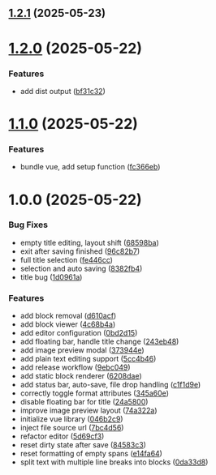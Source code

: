 ## [1.2.1](https://github.com/master-software-gmbh/block-editor-web/compare/v1.2.0...v1.2.1) (2025-05-23)

# [1.2.0](https://github.com/master-software-gmbh/block-editor-web/compare/v1.1.0...v1.2.0) (2025-05-22)


### Features

* add dist output ([bf31c32](https://github.com/master-software-gmbh/block-editor-web/commit/bf31c32e07ba3330757e1782cdd38bbef73b2f0f))

# [1.1.0](https://github.com/master-software-gmbh/block-editor-web/compare/v1.0.0...v1.1.0) (2025-05-22)


### Features

* bundle vue, add setup function ([fc366eb](https://github.com/master-software-gmbh/block-editor-web/commit/fc366eb136c1a78eeed595ceb55f90856c469180))

# 1.0.0 (2025-05-22)


### Bug Fixes

* empty title editing, layout shift ([68598ba](https://github.com/master-software-gmbh/block-editor-web/commit/68598ba64ea6755b761815050baa8f164cb6a52d))
* exit after saving finished ([96c82b7](https://github.com/master-software-gmbh/block-editor-web/commit/96c82b7cc048bec03190b95647cfa0441d9a7bed))
* full title selection ([fe446cc](https://github.com/master-software-gmbh/block-editor-web/commit/fe446ccdb32fa04cacc602d2927894c167fbec31))
* selection and auto saving ([8382fb4](https://github.com/master-software-gmbh/block-editor-web/commit/8382fb48981caab1d88c376ade941d82c212b55a))
* title bug ([1d0961a](https://github.com/master-software-gmbh/block-editor-web/commit/1d0961aeff36ee2c20c598ebefd1d1190c2ba5b8))


### Features

* add block removal ([d610acf](https://github.com/master-software-gmbh/block-editor-web/commit/d610acf33b6b1fe4a2f5f46a9ef130abee1debed))
* add block viewer ([4c68b4a](https://github.com/master-software-gmbh/block-editor-web/commit/4c68b4a0e8fff090daac66e2b27f0658edf74c4e))
* add editor configuration ([0bd2d15](https://github.com/master-software-gmbh/block-editor-web/commit/0bd2d150a15403dcf87c7261b9142dcc25c00d9d))
* add floating bar, handle title change ([243eb48](https://github.com/master-software-gmbh/block-editor-web/commit/243eb483094c5a7c5b930cca67d87f6e80940e78))
* add image preview modal ([373944e](https://github.com/master-software-gmbh/block-editor-web/commit/373944e060ec84a26c534525d79f3812f6bc6c8f))
* add plain text editing support ([5cc4b46](https://github.com/master-software-gmbh/block-editor-web/commit/5cc4b46f35d882992193c7991f5614e00ee2226c))
* add release workflow ([9ebc049](https://github.com/master-software-gmbh/block-editor-web/commit/9ebc049abcbbd1124fb6dc19d0cae5494cb534e3))
* add static block renderer ([6208dae](https://github.com/master-software-gmbh/block-editor-web/commit/6208daec1a0307a2e12cf34c52e3c117939c50ae))
* add status bar, auto-save, file drop handling ([c1f1d9e](https://github.com/master-software-gmbh/block-editor-web/commit/c1f1d9ec6b7e0e19320173a4120a6bdf48b645fc))
* correctly toggle format attributes ([345a60e](https://github.com/master-software-gmbh/block-editor-web/commit/345a60ee5eb5f5d9789210ea035585df9341b216))
* disable floating bar for title ([24a5800](https://github.com/master-software-gmbh/block-editor-web/commit/24a58005919e1610b27293a9126991bb18353ec8))
* improve image preview layout ([74a322a](https://github.com/master-software-gmbh/block-editor-web/commit/74a322ae75b1e46ad6a3ab8c7b630e10edea4d1b))
* initialize vue library ([046b2c9](https://github.com/master-software-gmbh/block-editor-web/commit/046b2c9c5e714739ea6a5d80c66aa8cac0c140be))
* inject file source url ([7bc4d56](https://github.com/master-software-gmbh/block-editor-web/commit/7bc4d56e95ba0d7ae0077eae73d18066852b2568))
* refactor editor ([5d69cf3](https://github.com/master-software-gmbh/block-editor-web/commit/5d69cf3a27e4a1814797e097950b1d39cf449a15))
* reset dirty state after save ([84583c3](https://github.com/master-software-gmbh/block-editor-web/commit/84583c3a9aba2c67b8a75a0f9d888d64ca783ff4))
* reset formatting of empty spans ([e14fa64](https://github.com/master-software-gmbh/block-editor-web/commit/e14fa647224ee6e064229c2ac096f880e1641f9d))
* split text with multiple line breaks into blocks ([0da33d8](https://github.com/master-software-gmbh/block-editor-web/commit/0da33d89bdc060a7bd51966efd4fe8bd1dc5d1fb))
